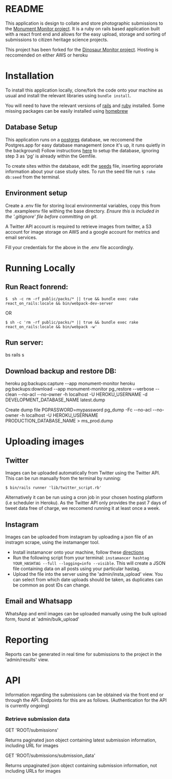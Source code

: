 # README
This application is design to collate and store photographic submissions to the [Monument Monitor project](www.monumentmonitor.co.uk). It is a ruby on rails based application built with a react front end and allows for the easy upload, storage and sorting of submissions to citizen heritage science projects.

This project has been forked for the [Dinosaur Monitor project](https://github.com/Rosie-Brigham/dino_monitor). 
Hosting is reccomended on either AWS or heroku

# Installation
To install this application locally, clone/fork the code onto your machine as usual and install the relevant libraries using `bundle install`.

You will need to have the relevant versions of [rails](https://guides.rubyonrails.org/v5.0/getting_started.html) and [ruby](https://rvm.io/) installed. Some missing packages can be easily installed using [homebrew](https://brew.sh/)

## Database Setup
This application runs on a [postgres](https://postgresapp.com/) database, we reccomend the Postgres.app for easy database management (once it's up, it runs quietly in the background)
Follow instructions [here](https://medium.com/@noordean/setting-up-postgresql-with-rails-application-357fe5e9c28) to setup the database, ignoring step 3 as 'pg' is already within the Gemfile.

To create sites within the database, edit the [seeds](https://github.com/monumentalconservation/monument_server/blob/master/db/seeds.rb) file, inserting approriate information about your case study sites. To run the seed file run `$ rake db:seed` from the terminal.

## Environment setup

Create a .env file for storing local environmental variables, copy this from the .exampleenv file withing the base directory. *Ensure this is included in the '.gitignore' file before committing on git*.


A Twitter API account is required to retrieve images from twitter, a S3 account for image storage on AWS and a google account for metrics and email services.

Fill your credentials for the above in the .env file accordingly.

# Running Locally
## Run React fonrend:
`$  sh -c rm -rf public/packs/* || true && bundle exec rake react_on_rails:locale && bin/webpack-dev-server`

OR

`$ sh -c 'rm -rf public/packs/* || true && bundle exec rake react_on_rails:locale && bin/webpack -w'`

## Run server:

bs rails s

## Download backup and restore DB:
heroku pg:backups:capture --app monument-monitor
heroku pg:backups:download --app monument-monitor
pg_restore --verbose --clean --no-acl --no-owner -h localhost -U HEROKU_USERNAME -d DEVELOPMENT_DATABASE_NAME latest.dump

Create dump file
PGPASSWORD=mypassword pg_dump -Fc --no-acl --no-owner -h localhost -U HEROKU_USERNAME PRODUCTION_DATABASE_NAME > ms_prod.dump

# Uploading images

## Twitter
Images can be uploaded automatically from Twitter using the Twitter API. This can be run manually from the terminal by running:

`$ bin/rails runner 'lib/twitter_script.rb'`

Alternatively it can be run using a cron job in your chosen hosting platform (i.e scheduler in Heroku).
As the Twitter API only provides the past 7 days of tweet data free of charge, we reccomend running it at least once a week.

## Instagram
Images can be uploaded from instagram by uploading a json file of an instragm scrape, using the instamanger tool.

- Install instamancer onto your machine, follow these [directions](https://github.com/ScriptSmith/instamancer)
- Run the following script from your terminal: 
`instamancer hashtag YOUR_HASHTAG --full --logging=info --visible`. 
This will create a JSON file containing data on all posts using your particular hastag.
- Upload the file into the server using the 'admin/insta_upload' view. You can select from which date uploads should be taken, as duplicates can be common as post IDs can change.

## Email and Whatsapp

WhatsApp and emil images can be uploaded manually using the bulk upload form, found at 'admin/bulk_upload'

# Reporting

Reports can be generated in real time for submissions to the project in the 'admin/results' view.


# API

Information regarding the submissions can be obtained via the front end or through the API. Endpoints for this are as follows. (Authentication for the API is currently ongoing)

### Retrieve submission data
GET 'ROOT/submissions'

Returns paginated json object containing latest submission information, including URL for images


GET 'ROOT/submissions/submission_data'

Returns unpaginated json object containing submission information, not including URLs for images
      